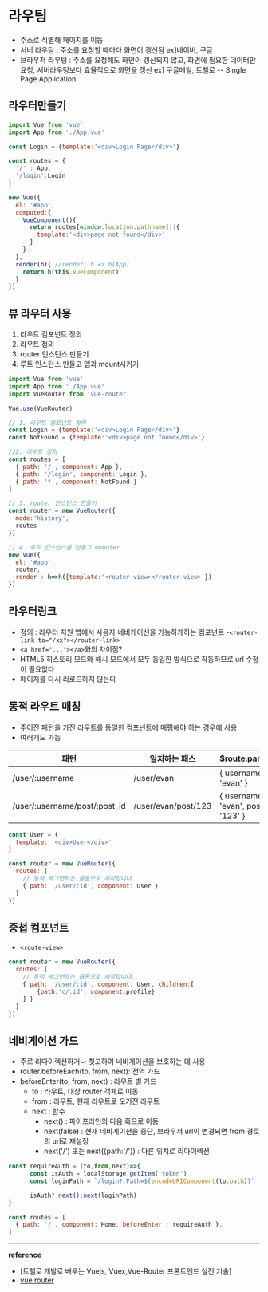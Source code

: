 # 라우팅
- 주소로 식별해 페이지를 이동
- 서버 라우팅 : 주소를 요청할 때마다 화면이 갱신됨 ex]네이버, 구글
- 브라우저 라우팅 : 주소를 요청해도 화면이 갱신되지 않고, 화면에 필요한 데이터만 요청, 서버라우팅보다 효율적으로 화면을 갱신 ex] 구글메일, 트렐로 -- Single Page Application

## 라우터만들기
```javascript
import Vue from 'vue'
import App from './App.vue'

const Login = {template:'<div>Login Page</div>'}

const routes = {
  '/' : App,
  '/login':Login
}

new Vue({
  el: '#app',
  computed:{
    VueComponent(){
      return routes[window.location.pathname]||{
        template:'<div>page not found</div>'
      }
    }
  },
  render(h){ //render: h => h(App)
    return h(this.VueComponent) 
  }
})

```

## 뷰 라우터 사용
1. 라우트 컴포넌트 정의
2. 라우트 정의
3. router 인스턴스 만들기
4. 루트 인스턴스 만들고 앱과 mount시키기
``` javascript
import Vue from 'vue'
import App from './App.vue'
import VueRouter from 'vue-router'

Vue.use(VueRouter)

// 1. 라우트 컴포넌트 정의
const Login = {template:'<div>Login Page</div>'}
const NotFound = {template:'<div>page not found</div>'}

//2. 라우트 정의
const routes = [
  { path: '/', component: App },
  { path: '/login', component: Login },
  { path: '*', component: NotFound }
]

// 3. router 인스턴스 만들기
const router = new VueRouter({
  mode:'history',
  routes
})

// 4. 루트 인스턴스를 만들고 mounter
new Vue({
  el: '#app',
  router,
  render : h=>h({template:'<router-view></router-view>'})
})

```
## 라우터링크
- 정의 : 라우터 지원 앱에서 사용자 네비게이션을 가능하게하는 컴포넌트 
-`<router-link to="/xx"></router-link>`
- `<a href="..."></a>`와의 차이점?
 - HTML5 히스토리 모드와 해시 모드에서 모두 동일한 방식으로 작동하므로 url 수정이 필요없다
 - 페이지를 다시 리로드하지 않는다

## 동적 라우트 매칭
- 주어진 패턴을 가진 라우트를 동일한 컴포넌트에 매핑해야 하는 경우에 사용
- 여러개도 가능

|패턴|일치하는 패스|$route.params|
|--|--|--|
|/user/:username |/user/evan |	{ username: 'evan' }|
|/user/:username/post/:post_id	| /user/evan/post/123 |	{ username: 'evan', post_id: '123' }|

``` javascript
const User = {
  template: '<div>User</div>'
}

const router = new VueRouter({
  routes: [
    // 동적 세그먼트는 콜론으로 시작합니다.
    { path: '/user/:id', component: User }
  ]
})
```

## 중첩 컴포넌트
- `<route-view>`
``` javascript
const router = new VueRouter({
  routes: [
    // 동적 세그먼트는 콜론으로 시작합니다.
    { path: '/user/:id', component: User, children:[
        {path:'c/:id', component:profile}
    ] }
  ]
})
```
## 네비게이션 가드
- 주로 리다이렉션하거나 췻고하여 네비게이션을 보호하는 데 사용
- router.beforeEach(to, from, next): 전역 가드
- beforeEnter(to, from, next) : 라우트 별 가드
  - to : 라우트, 대상 router 객체로 이동
  - from : 라우트, 현재 라우트로 오기전 라우트
  - next : 함수
    - next() : 파이프라인의 다음 훅으로 이동
    - next(false) : 현재 네비게이션을 중단, 브라우저 url이 변경되면 from 경로의 url로 재설정
    - next('/') 또는 next({path:'/'}) : 다른 위치로 리다이렉션
``` javascript
const requireAuth = (to,from,next)=>{
      const isAuth = localStorage.getItem('token')
      const loginPath = `/login?rPath=${encodeURIComponent(to.path)}`

      isAuth? next():next(loginPath)
}

const routes = [
  { path: '/', component: Home, beforeEnter : requireAuth },  
]


```    

---
__reference__
- [트렐로 개발로 배우는 Vuejs, Vuex,Vue-Router 프론트엔드 실전 기술]
- [vue router](https://router.vuejs.org/kr/guide/#html)